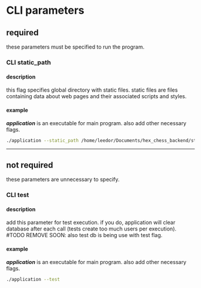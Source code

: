 # CLI parameters
## required
these parameters must be specified to run the program.

### CLI static_path
#### **description**
this flag specifies global directory with static files. static files are files containing data about web pages and their associated scripts and styles.

#### **example**
***application*** is an executable for main program. also add other necessary flags.
```bash
./application --static_path /home/leedor/Documents/hex_chess_backend/static/
```
---

## not required
these parameters are unnecessary to specify.

### CLI test
#### **description**
add this parameter for test execution. if you do, application will clear database after each call (tests create too much users per execution). #TODO REMOVE SOON: also test db is being use with test flag.
#### **example**
***application*** is an executable for main program. also add other necessary flags.
```bash
./application --test
```
